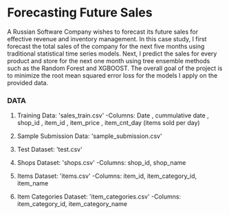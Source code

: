 # Forecasting Future Sales 
A Russian Software Company wishes to forecast its future sales for effective revenue and inventory management. In this case study, I first forecast the total sales of the company for the next five months using traditional statistical time series models. Next, I predict the sales for every product and store for the next one month using tree ensemble methods such as the Random Forest and XGBOOST. The overall goal of the project is to minimize the root mean squared error loss for the models I apply on the provided data.

### DATA
1. Training Data: 'sales_train.csv'
   -Columns: Date , cummulative date , shop_id , item_id , item_price , item_cnt_day (items sold per day)

2. Sample Submission Data: 'sample_submission.csv'

3. Test Dataset: 'test.csv'

4. Shops Dataset: 'shops.csv' 
  -Columns: shop_id, shop_name

5. Items Dataset: 'items.csv'
  -Columns: item_id, item_category_id, item_name
  
6. Item Categories Dataset: 'item_categories.csv'
  -Columns: item_category_id, item_category_name 


